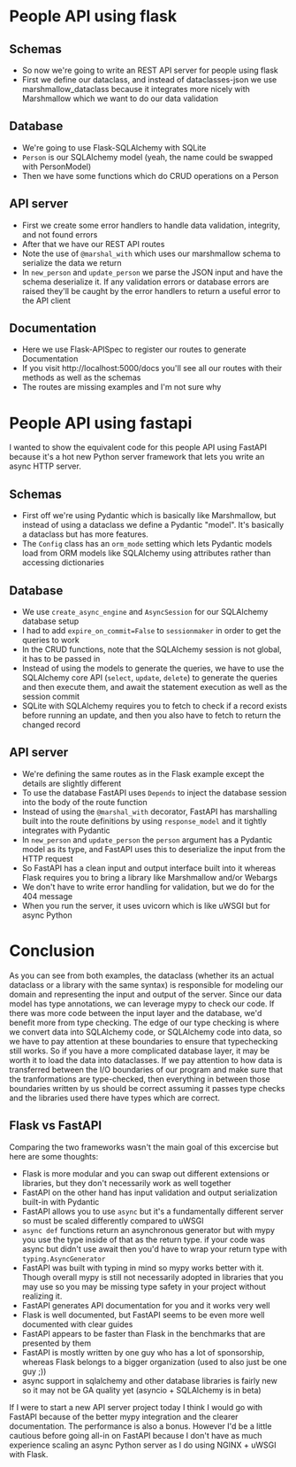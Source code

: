 # People API using flask

## Schemas

- So now we're going to write an REST API server for people using flask
- First we define our dataclass, and instead of dataclasses-json we use marshmallow_dataclass because it integrates more nicely with Marshmallow which we want to do our data validation

## Database

- We're going to use Flask-SQLAlchemy with SQLite
- `Person` is our SQLAlchemy model (yeah, the name could be swapped with PersonModel)
- Then we have some functions which do CRUD operations on a Person

## API server

- First we create some error handlers to handle data validation, integrity, and not found errors
- After that we have our REST API routes
- Note the use of `@marshal_with` which uses our marshmallow schema to serialize the data we return
- In `new_person` and `update_person` we parse the JSON input and have the schema deserialize it. If any validation errors or database errors are raised they'll be caught by the error handlers to return a useful error to the API client


## Documentation

- Here we use Flask-APISpec to register our routes to generate Documentation
- If you visit http://localhost:5000/docs you'll see all our routes with their methods as well as the schemas
- The routes are missing examples and I'm not sure why

# People API using fastapi

I wanted to show the equivalent code for this people API using FastAPI because it's a hot new Python server framework that lets you write an async HTTP server.

## Schemas

- First off we're using Pydantic which is basically like Marshmallow, but instead of using a dataclass we define a Pydantic "model". It's basically a dataclass but has more features.
- The `Config` class has an `orm_mode` setting which lets Pydantic models load from ORM models like SQLAlchemy using attributes rather than accessing dictionaries

## Database

- We use `create_async_engine` and `AsyncSession` for our SQLAlchemy database setup
- I had to add `expire_on_commit=False` to `sessionmaker` in order to get the queries to work
- In the CRUD functions, note that the SQLAlchemy session is not global, it has to be passed in
- Instead of using the models to generate the queries, we have to use the SQLAlchemy core API (`select`, `update`, `delete`) to generate the queries and then execute them, and await the statement execution as well as the session commit
- SQLite with SQLAlchemy requires you to fetch to check if a record exists before running an update, and then you also have to fetch to return the changed record


## API server

- We're defining the same routes as in the Flask example except the details are slightly different
- To use the database FastAPI uses `Depends` to inject the database session into the body of the route function
- Instead of using the `@marshal_with` decorator, FastAPI has marshalling built into the route definitions by using `response_model` and it tightly integrates with Pydantic
- In `new_person` and `update_person` the `person` argument has a Pydantic model as its type, and FastAPI uses this to deserialize the input from the HTTP request
- So FastAPI has a clean input and output interface built into it whereas Flask requires you to bring a library like Marshmallow and/or Webargs
- We don't have to write error handling for validation, but we do for the 404 message
- When you run the server, it uses uvicorn which is like uWSGI but for async Python


# Conclusion

As you can see from both examples, the dataclass (whether its an actual dataclass or a library with the same syntax) is responsible for modeling our domain and representing the input and output of the server. Since our data model has type annotations, we can leverage mypy to check our code. If there was more code between the input layer and the database, we'd benefit more from type checking. The edge of our type checking is where we convert data into SQLAlchemy code, or SQLAlchemy code into data, so we have to pay attention at these boundaries to ensure that typechecking still works. So if you have a more complicated database layer, it may be worth it to load the data into dataclasses. If we pay attention to how data is transferred between the I/O boundaries of our program and make sure that the tranformations are type-checked, then everything in between those boundaries written by us should be correct assuming it passes type checks and the libraries used there have types which are correct.

## Flask vs FastAPI

Comparing the two frameworks wasn't the main goal of this excercise but here are some thoughts:

- Flask is more modular and you can swap out different extensions or libraries, but they don't necessarily work as well together
- FastAPI on the other hand has input validation and output serialization built-in with Pydantic
- FastAPI allows you to use `async` but it's a fundamentally different server so must be scaled differently compared to uWSGI
- `async def` functions return an asynchronous generator but with mypy you use the type inside of that as the return type. if your code was async but didn't use await then you'd have to wrap your return type with `typing.AsyncGenerator`
- FastAPI was built with typing in mind so mypy works better with it. Though overall mypy is still not necessarily adopted in libraries that you may use so you may be missing type safety in your project without realizing it.
- FastAPI generates API documentation for you and it works very well
- Flask is well documented, but FastAPI seems to be even more well documented with clear guides
- FastAPI appears to be faster than Flask in the benchmarks that are presented by them
- FastAPI is mostly written by one guy who has a lot of sponsorship, whereas Flask belongs to a bigger organization (used to also just be one guy ;))
- async support in sqlalchemy and other database libraries is fairly new so it may not be GA quality yet (asyncio + SQLAlchemy is in beta)

If I were to start a new API server project today I think I would go with FastAPI because of the better mypy integration and the clearer documentation. The performance is also a bonus. However I'd be a little cautious before going all-in on FastAPI because I don't have as much experience scaling an async Python server as I do using NGINX + uWSGI with Flask.

